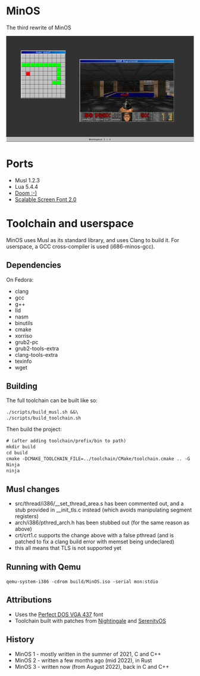 # MinOS
The third rewrite of MinOS

<img alt="Screenshot of the window manager, with Snake and Doom running" src="screenshots/minwm.png"/>

# Ports
* Musl 1.2.3
* Lua 5.4.4
* [Doom :-)](https://github.com/ozkl/doomgeneric)
* [Scalable Screen Font 2.0](https://gitlab.com/bztsrc/scalable-font2/)

# Toolchain and userspace
MinOS uses Musl as its standard library, and uses Clang to build it.
For userspace, a GCC cross-compiler is used (i686-minos-gcc).

## Dependencies
On Fedora:
* clang
* gcc
* g++
* lld
* nasm
* binutils
* cmake
* xorriso
* grub2-pc
* grub2-tools-extra
* clang-tools-extra
* texinfo
* wget

## Building
The full toolchain can be built like so:
```
./scripts/build_musl.sh &&\
./scripts/build_toolchain.sh
```
Then build the project:
```
# (after adding toolchain/prefix/bin to path)
mkdir build
cd build
cmake -DCMAKE_TOOLCHAIN_FILE=../toolchain/CMake/toolchain.cmake .. -G Ninja
ninja
```

## Musl changes
* src/thread/i386/__set_thread_area.s has been commented out, and a stub provided in __init_tls.c instead (which avoids manipulating segment registers)
* arch/i386/pthred_arch.h has been stubbed out (for the same reason as above)
* crt/crt1.c supports the change above with a false pthread (and is patched to fix a clang build error with memset being undeclared)
* this all means that TLS is not supported yet

## Running with Qemu
`qemu-system-i386 -cdrom build/MinOS.iso -serial mon:stdio`

## Attributions
* Uses the [Perfect DOS VGA 437](https://www.dafont.com/perfect-dos-vga-437.font) font
* Toolchain built with patches from [Nightingale](https://github.com/tyler569/nightingale) and [SerenityOS](https://github.com/SerenityOS/serenity)

## History
* MinOS 1 - mostly written in the summer of 2021, C and C++
* MinOS 2 - written a few months ago (mid 2022), in Rust
* MinOS 3 - written now (from August 2022), back in C and C++
